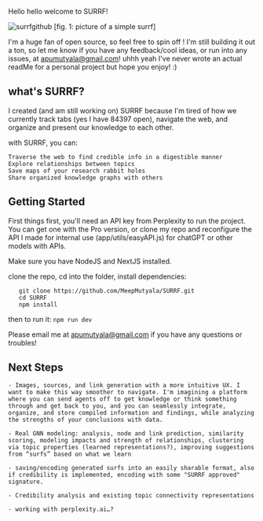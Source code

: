 Hello hello welcome to SURRF!

![surrfgithub](https://github.com/user-attachments/assets/01941dc8-3e3f-4e6b-b6ab-b17513a482f8)
[fig. 1: picture of a simple surrf] 

I'm a huge fan of open source, so feel free to spin off ! I'm still building it out a ton, so let me know if you have any feedback/cool ideas, or run into any issues, at apumutyala@gmail.com!
uhhh yeah I've never wrote an actual readMe for a personal project but hope you enjoy! :)

## what's SURRF?
I created (and am still working on) SURRF because I'm tired of how we currently track tabs (yes I have 84397 open), navigate the web, and organize and present our knowledge to each other.

with SURRF, you can:
```
Traverse the web to find credible info in a digestible manner
Explore relationships between topics
Save maps of your research rabbit holes
Share organized knowledge graphs with others
```

## Getting Started

First things first, you'll need an API key from Perplexity to run the project. You can get one with the Pro version, or clone my repo and reconfigure the API I made for internal use (app/utils/easyAPI.js) for chatGPT or other models with APIs.

Make sure you have NodeJS and NextJS installed. 

clone the repo, cd into the folder, install dependencies:
```
   git clone https://github.com/MeepMutyala/SURRF.git 
   cd SURRF
   npm install
```

then to run it:
```npm run dev```

Please email me at apumutyala@gmail.com if you have any questions or troubles!

## Next Steps
```
- Images, sources, and link generation with a more intuitive UX. I want to make this way smoother to navigate. I'm imagining a platform where you can send agents off to get knowledge or think something through and get back to you, and you can seamlessly integrate, organize, and store compiled information and findings, while analyzing the strengths of your conclusions with data.

- Real GNN modeling: analysis, node and link prediction, similarity scoring, modeling impacts and strength of relationships, clustering via topic properties (learned representations?), improving suggestions from “surfs” based on what we learn

- saving/encoding generated surfs into an easily sharable format, also if credibility is implemented, encoding with some "SURRF approved" signature.

- Credibility analysis and existing topic connectivity representations

- working with perplexity.ai…?
```
